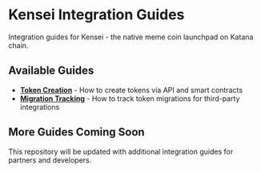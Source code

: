 # Kensei Integration Guides

Integration guides for Kensei - the native meme coin launchpad on Katana chain.

## Available Guides

- **[Token Creation](./token-creation.md)** - How to create tokens via API and smart contracts
- **[Migration Tracking](./migration-tracking.md)** - How to track token migrations for third-party integrations

## More Guides Coming Soon

This repository will be updated with additional integration guides for partners and developers.
